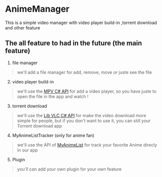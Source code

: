 # AnimeManager
This is a simple video manager with video player build-in ,torrent download and other feature

## The all feature to had in the future (the main feature)

1. file manager
> we'll add a file manager for add, remove, move or juste see the file

2. video player build-in
> we'll use the [MPV C# API](https://github.com/hudec117/Mpv.NET-lib-) for add a video player, 
> so you have juste to open the file in the app and watch !

3. torrent download
> we'll use the [Lib VLC C# API](https://github.com/videolan/libvlcsharp) for make the video download more simple for people, 
> but if you don't want to use it, you can still your Torrent download app

4. MyAnimeListTracker (only for anime fan)
> we'll use the API of [MyAnimeList](https://myanimelist.net/apiconfig/references/api/v2) for track your favorite Anime direcly in our app

5. Plugin
> you'll can add your own plugin for your own feature
